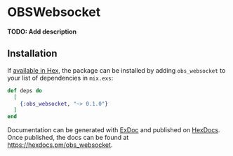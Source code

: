 # OBSWebsocket

**TODO: Add description**

## Installation

If [available in Hex](https://hex.pm/docs/publish), the package can be installed
by adding `obs_websocket` to your list of dependencies in `mix.exs`:

```elixir
def deps do
  [
    {:obs_websocket, "~> 0.1.0"}
  ]
end
```

Documentation can be generated with [ExDoc](https://github.com/elixir-lang/ex_doc)
and published on [HexDocs](https://hexdocs.pm). Once published, the docs can
be found at <https://hexdocs.pm/obs_websocket>.

